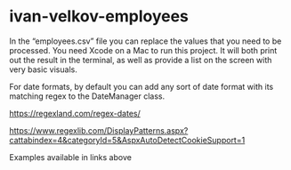 # ivan-velkov-employees

In the “employees.csv” file you can replace the values that you need to be processed. You need Xcode on a Mac to run this project. It will both print out the result in the terminal, as well as provide a list on the screen with very basic visuals. 

For date formats, by default you can add any sort of date format with its matching regex to the DateManager class. 

https://regexland.com/regex-dates/

https://www.regexlib.com/DisplayPatterns.aspx?cattabindex=4&categoryId=5&AspxAutoDetectCookieSupport=1

Examples available in links above
